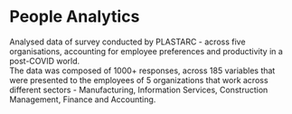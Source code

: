# People Analytics

Analysed data of survey conducted by PLASTARC - across five organisations, accounting for employee preferences and productivity in a post-COVID world.
<br>
The data was composed of 1000+ responses, across 185 variables that were presented to the employees of 5 organizations that work across different sectors - Manufacturing, Information Services, Construction Management, Finance and Accounting. 
